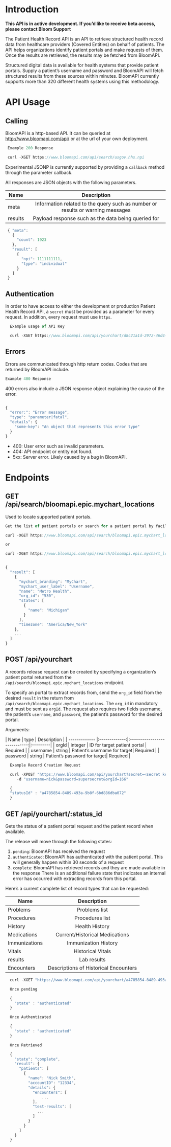 Introduction
=======

**This API is in active development. If you’d like to receive beta access, please contact Bloom Support**

The Patient Health Record API is an API to retrieve structured health record data from healthcare providers (Covered Entities) on behalf of patients. The API helps organizations identify patient portals and make requests of them. Once the results are retrieved, the results may be fetched from BloomAPI.

Structured digital data is available for health systems that provide patient portals. Supply a patient’s username and password and BloomAPI will fetch structured results from these sources within minutes. BloomAPI currently supports more than 320 different health systems using this methodology.


API Usage
=======

Calling
---------------

BloomAPI is a http-based API. It can be queried at <http://www.bloomapi.com/api/> or at the url of your own deployment.

``` javascript
 Example 200 Response

 curl -XGET https://www.bloomapi.com/api/search/usgov.hhs.npi
 ```
Experimental JSONP is currently supported by providing a `callback` method through the parameter callback.

All responses are JSON objects with the following parameters.

| Name          | Description
| ------------- |:-------------:|
| meta          | Information related to the query such as number or results or warning messages |
| results       | Payload response such as the data being queried for                            |



 ``` javascript
  { "meta":
    {
      "count": 1923
    },
    "result": [
      {
        "npi": 1111111111,
        "type": "individual"
      }
    ]
  }
```


Authentication
---------------
In order to have access to either the development or production Patient Health Record API, a `secret` must be provided as a parameter for every request. In addition, every request must use `https`.

``` javascript
  Example usage of API Key

  curl -XGET https://www.bloomapi.com/api/yourchart/d8c21a1d-2972-46d4-9729-e691bbb6a068?secret=<secret key>
```


Errors
---------------
Errors are communicated through http return codes. Codes that are returned by BloomAPI include.

``` javascript
Example 400 Response
```

400 errors also include a JSON response object explaining the cause of the error.

``` javascript

{
  "error:": "Error message",
  "type": "parameter|fatal",
  "details": {
    "some-key": "An object that represents this error type"
  }
}

```

* 400: User error such as invalid parameters.
* 404: API endpoint or entity not found.
* 5xx: Server error. Likely caused by a bug in BloomAPI.


Endpoints
=======

GET /api/search/bloomapi.epic.mychart_locations
------------

Used to locate supported patient portals.

``` javascript
Get the list of patient portals or search for a patient portal by facility name

curl -XGET https://www.bloomapi.com/api/search/bloomapi.epic.mychart_locations?secret=<secret key>

or

curl -XGET https://www.bloomapi.com/api/search/bloomapi.epic.mychart_locations?key1=name&op1=prefix&value1=Polyclinic&secret=<secret key>


{
  "result": [
    {
      "mychart_branding": "MyChart",
      "mychart_user_label": "Username",
      "name": "Metro Health",
      "org_id": "530",
      "states": [
        {
          "name": "Michigan"
        }
      ],
      "timezone": "America/New_York"
    },
    ...
  ]
}
```

POST /api/yourchart
------------

A records release request can be created by specifying a organization’s patient portal returned from the `/api/search/bloomapi.epic.mychart_locations` endpoint.

To specify an portal to extract records from, send the `org_id` field from the desired `result` in the return from `/api/search/bloomapi.epic.mychart_locations`. The `org_id` in mandatory and must be sent as `orgId`. The request also requires two fields username, the patient’s `username`, and `password`, the patient’s password for the desired portal.

Arguments:

| Name          | type          | Description                  |
| ------------- |:-------------:|:----------------------------:|:---------|
| orgId         | integer       | ID for target patient portal | Required |
| username      | string        | Patient’s username for target| Required |
| password      | string        | Patient’s password for target| Required |

``` javascript
  Example Record Creation Request

  curl -XPOST "https://www.bloomapi.com/api/yourchart?secret=<secret key>" /
     -d "username=nick&password=supersecret&orgId=166"

  {
  "statusId" : "a4785854-8489-493a-9b8f-6bd886dba072"
  }
```

GET /api/yourchart/:status_id
------------

Gets the status of a patient portal request and the patient record when available.

The release will move through the following states:

1. `pending`: BloomAPI has received the request
2. `authenticated`: BloomAPI has authenticated with the patient portal. This will generally happen within 30 seconds of a request
3. `complete`: BloomAPI has retrieved records and they are made available in the response
There is an additional failure state that indicates an internal error has occurred with extracting records from this portal.

Here’s a current complete list of record types that can be requested:

| Name          | Description
| ------------- |:-------------:|
| Problems      | Problems list                         |
| Procedures    | Procedures list                       |
| History       | Health History                        |
| Medications   | Current/Historical Medications        |
| Immunizations | Immunization History                  |
| Vitals        | Historical Vitals                     |
| results       | Lab results                           |
| Encounters    | Descriptions of Historical Encounters |


``` javascript
  curl -XGET "https://www.bloomapi.com/api/yourchart/a4785854-8489-493a-9b8f-6bd886dba072?secret=<secret key>"

  Once pending

  {
    "state" : "authenticated"
  }

  Once Authenticated

  {
    "state" : "authenticated"
  }

  Once Retrieved

  {
    "state": "complete",
    "result": {
      "patients": [
        {
          "name": "Nick Smith",
          "accountID": "12334",
          "details": {
            "encounters": [
                ...
            ],
            "test-results": [
              ...
            ]
          }
        }
      ]
    }
  }
```
